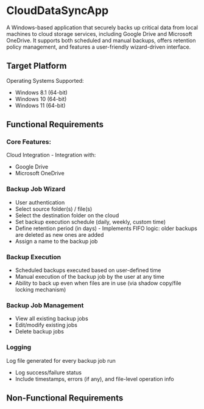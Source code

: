 # CloudDataSyncApp

A Windows-based application that securely backs up critical data from local machines to cloud storage services, including Google Drive and Microsoft OneDrive. It supports both scheduled and manual backups, offers retention policy management, and features a user-friendly wizard-driven interface.

## Target Platform
Operating Systems Supported:
- Windows 8.1 (64-bit)
- Windows 10 (64-bit)
- Windows 11 (64-bit)

## Functional Requirements
### Core Features:
Cloud Integration - Integration with:
- Google Drive
- Microsoft OneDrive

### Backup Job Wizard
- User authentication
- Select source folder(s) / file(s)
- Select the destination folder on the cloud
- Set backup execution schedule (daily, weekly, custom time)
- Define retention period (in days) - Implements FIFO logic: older backups are deleted as new ones are added
- Assign a name to the backup job

### Backup Execution
- Scheduled backups executed based on user-defined time
- Manual execution of the backup job by the user at any time
- Ability to back up even when files are in use (via shadow copy/file locking mechanism)

### Backup Job Management
- View all existing backup jobs
- Edit/modify existing jobs
- Delete backup jobs

### Logging
Log file generated for every backup job run
- Log success/failure status
- Include timestamps, errors (if any), and file-level operation info


## Non-Functional Requirements

